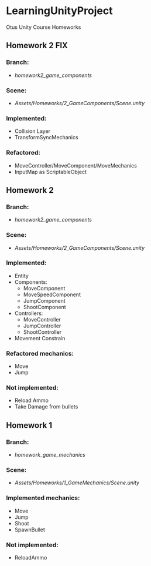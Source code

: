 # LearningUnityProject
Otus Unity Course Homeworks

## Homework 2 FIX

### Branch: 
- *homework2_game_components*
### Scene: 
- *Assets/Homeworks/2_GameComponents/Scene.unity*
### Implemented:
- Collision Layer
- TransformSyncMechanics
### Refactored:
- MoveController/MoveComponent/MoveMechanics
- InputMap as ScriptableObject

## Homework 2

### Branch: 
- *homework2_game_components*
### Scene: 
- *Assets/Homeworks/2_GameComponents/Scene.unity*
### Implemented:
- Entity
- Components:
    - MoveComponent 
    - MoveSpeedComponent
    - JumpComponent
    - ShootComponent
- Controllers:
    - MoveController
    - JumpController
    - ShootController
- Movement Constrain
### Refactored mechanics:
- Move 
- Jump
### Not implemented:
- Reload Ammo
- Take Damage from bullets

## Homework 1

### Branch: 
- *homework_game_mechanics*
### Scene: 
- *Assets/Homeworks/1_GameMechanics/Scene.unity*
### Implemented mechanics:
- Move 
- Jump
- Shoot
- SpawnBullet
### Not implemented:
- ReloadAmmo


